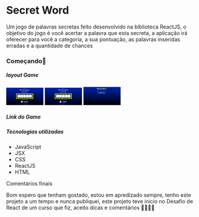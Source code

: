 # **Secret Word**

Um jogo  de palavras secretas feito desenvolvido na biblioteca ReactJS, o objetivo do jogo é você acertar a palavra que esta secreta, a aplicação irá oferecer para você a categoria, a sua pontuação, as palavras inseridas erradas e a quantidade de chances

### Começando:rocket:

##### layout Game 



<img src="https://github.com/Vicenzzo/desafio_secret_word/blob/master/src/assets/img1.PNG" alt="Game1" style="width: 100px" />





<img src="https://github.com/Vicenzzo/desafio_secret_word/blob/master/src/assets/img1.PNG" alt="game2" style="width: 100px" />





<img src="https://github.com/Vicenzzo/desafio_secret_word/blob/master/src/assets/img3.PNG" alt="game3" style="width: 100px" />



##### Link do Game





##### **Tecnologias utilizadas** 

- JavaScript 
- JSX 
- CSS 
- ReactJS 
- HTML



Comentários finais 

Bom espero que tenham gostado, estou em apredizado sempre, tenho este projeto a um tempo e nunca publiquei, este projeto teve inicio no Desafio de React de um curso que fiz, aceito dicas e comentários :wave::rocket::rocket::rocket:

